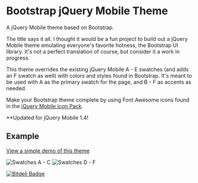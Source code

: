 # Bootstrap jQuery Mobile Theme

A jQuery Mobile theme based on Bootstrap.

The title says it all. I thought it would be a fun project to build out a jQuery Mobile theme emulating everyone's favorite hotness, the Bootstrap UI library. It's not a perfect translation of course, but consider it a work in progress.

This theme overrides the existing jQuery Mobile A - E swatches (and adds an F swatch as well) with colors and styles found in Bootstrap. It's meant to be used with A as the primary swatch for the page, and B - F as accents as needed.

Make your Bootstrap theme complete by using Font Awesome icons found in the [jQuery Mobile Icon Pack](https://github.com/commadelimited/jQuery-Mobile-Icon-Pack).

**Updated for jQuery Mobile 1.4!

## Example

[View a simple demo of this theme](http://andymatthews.net/code/jQuery-Mobile-Bootstrap-Theme/)

![Swatches A - C](http://andymatthews.net/code/jQuery-Mobile-Bootstrap-Theme/swatches-A-C.png?)
![Swatches D - F](http://andymatthews.net/code/jQuery-Mobile-Bootstrap-Theme/swatches-D-F.png?)

[![Bitdeli Badge](https://d2weczhvl823v0.cloudfront.net/commadelimited/jquery-mobile-bootstrap-theme/trend.png)](https://bitdeli.com/free "Bitdeli Badge")
